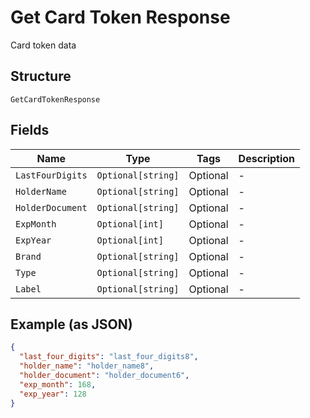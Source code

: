 
# Get Card Token Response

Card token data

## Structure

`GetCardTokenResponse`

## Fields

| Name | Type | Tags | Description |
|  --- | --- | --- | --- |
| `LastFourDigits` | `Optional[string]` | Optional | - |
| `HolderName` | `Optional[string]` | Optional | - |
| `HolderDocument` | `Optional[string]` | Optional | - |
| `ExpMonth` | `Optional[int]` | Optional | - |
| `ExpYear` | `Optional[int]` | Optional | - |
| `Brand` | `Optional[string]` | Optional | - |
| `Type` | `Optional[string]` | Optional | - |
| `Label` | `Optional[string]` | Optional | - |

## Example (as JSON)

```json
{
  "last_four_digits": "last_four_digits8",
  "holder_name": "holder_name8",
  "holder_document": "holder_document6",
  "exp_month": 168,
  "exp_year": 128
}
```

